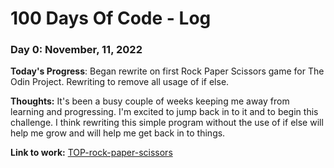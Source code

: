 # 100 Days Of Code - Log

### Day 0: November, 11, 2022

**Today's Progress**: Began rewrite on first Rock Paper Scissors game for The Odin Project. Rewriting to remove all usage of if else.

**Thoughts:** It's been a busy couple of weeks keeping me away from learning and progressing. I'm excited to jump back in to it and to begin this challenge.
I think rewriting this simple program without the use of if else will help me grow and will help me get back in to things.

**Link to work:** [TOP-rock-paper-scissors](https://github.com/Jonathan-D-N/TOP-rock-paper-scissors)
